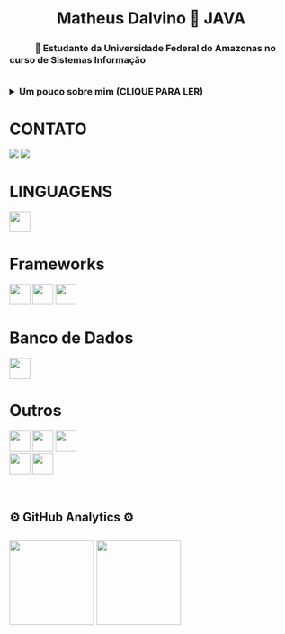 <h1 align="center">Matheus Dalvino 🔗 JAVA</h1>

<p align="center"><h3>ㅤㅤㅤ🚀 Estudante da Universidade Federal do Amazonas no curso de Sistemas Informação</p>
<br>

<details>
    <summary><b>Um pouco sobre mim (CLIQUE PARA LER)</b></summary>
    <br>
    <p>
    Me chamo Matheus Dalvino, tenho 18 anos atualmente e no início da pandemia eu decidi me aprofundar em 
    desenvolvimento Banck-end utilizando Java. 

  Sou autodidata, empenhado e em busca de conhecimento.<br>
  </p>
</details>

<h1></h1>


<h1> CONTATO </h1>

[<img src="https://img.shields.io/badge/linkedin-%230077B5.svg?&style=for-the-badge&logo=linkedin&logoColor=white" />](https://www.linkedin.com/mwlite/in/matheus-dalvino-478400207)
[<img src="https://img.shields.io/badge/Gmail-D14836?style=for-the-badge&logo=gmail&logoColor=white" />](mailto:matheusdalvino50@gmail.com)

<h1>LINGUAGENS</h1>

<p style="align:left">
  <img height="37em" src="https://img.shields.io/badge/Java-ED8B00?style=for-the-badge&logo=java&logoColor=white"/>
  </p>
  
  <h1> Frameworks </h1>
  <p style="align: left">
      <img height="37em" src="https://img.shields.io/badge/Spring-6DB33F?style=for-the-badge&logo=spring&logoColor=white"/>
      <img height="37em" src="https://img.shields.io/badge/Hibernate-808080?style=for-the-badge&logo=Hibernate&logoColor=white"/>
      <img height="37em" src="https://img.shields.io/badge/JPA-%230077B5?style=for-the-badge&logo=JPA&logoColor=white"/>
  
  <h1>Banco de Dados </h1>
  <p style="align:left">
     <img height="37em" src="https://img.shields.io/badge/MySQL-%230077B5?style=for-the-badge&logo=mysql&logoColor=white"/>
  </p>
    <h1> Outros </h1>
    <p style="align:left">
     <img height="37em" src="https://img.shields.io/badge/Heroku-430098?style=for-the-badge&logo=heroku&logoColor=white"/>
      <img height="37em" src="https://img.shields.io/badge/Git-F05032?style=for-the-badge&logo=git&logoColor=white"/>
      <img height="37em" src="https://img.shields.io/badge/HTML5-E34F26?style=for-the-badge&logo=html5&logoColor=white"/>
    <br>
     <img height="37em" src="https://img.shields.io/badge/Linux-d3d3d3?style=for-the-badge&logo=linux&logoColor=black"/>
      <img height="37em" src="https://img.shields.io/badge/Eclipse-2C2255?style=for-the-badge&logo=eclipse&logoColor=white"/>
    </p>
    
<br>
 <h2>⚙ GitHub Analytics ⚙<h2>
    <p align="left">
        <img height="150em" src="https://github-readme-stats-eight-theta.vercel.app/api?username=M4TH3US17&show_icons=true&theme=tokyonight&include_all_commits=true&count_private=false"/>
        <img height="150em" src="https://github-readme-stats-eight-theta.vercel.app/api/top-langs/?username=M4TH3US17&layout=compact&langs_count=8&theme=tokyonight&include_all_commits=true&count_private=false"/>
    </p>
